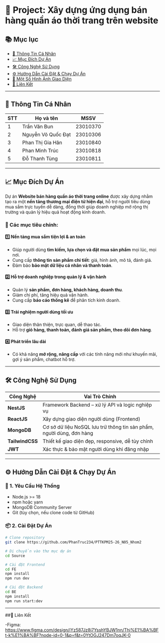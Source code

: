 # 🛒 Project: Xây dựng ứng dụng bán hàng quần áo thời trang trên website

## 📚 Mục lục

- [👤 Thông Tin Cá Nhân](#-thông-tin-cá-nhân)
- [📈 Mục Đích Dự Án](#-mục-đích-dự-án)
- [🛠️ Công Nghệ Sử Dụng](#️-công-nghệ-sử-dụng)
- [⚙️ Hướng Dẫn Cài Đặt & Chạy Dự Án](#️-hướng-dẫn-cài-đặt--chạy-dự-án)
- [📸 Một Số Hình Ảnh Giao Diện](#-một-số-hình-ảnh-giao-diện)
- [🔗 Liên Kết](#-liên-kết)

---

## 👤 Thông Tin Cá Nhân

| STT | Họ và tên          | MSSV      |
|-----|--------------------|-----------|
| 1   | Trần Văn Bun       | 23010370  |
| 2   | Nguyễn Võ Quốc Đạt | 23010306  |
| 3   | Phan Thị Gia Hân   | 23010840  |
| 4   | Phan Minh Trúc     | 23010818  |
| 5   | Đỗ Thanh Tùng      | 23010811  |

---

## 📈 Mục Đích Dự Án

Dự án **Website bán hàng quần áo thời trang online** được xây dựng nhằm tạo ra một **nền tảng thương mại điện tử hiện đại**, hỗ trợ người tiêu dùng mua sắm trực tuyến dễ dàng, đồng thời giúp doanh nghiệp mở rộng thị trường và quản lý hiệu quả hoạt động kinh doanh.

### 🎯 Các mục tiêu chính:

#### 1️⃣ Nền tảng mua sắm tiện lợi & an toàn  
- Giúp người dùng **tìm kiếm, lựa chọn và đặt mua sản phẩm** mọi lúc, mọi nơi.  
- Cung cấp **thông tin sản phẩm chi tiết**: giá, hình ảnh, mô tả, đánh giá.  
- Đảm bảo **bảo mật dữ liệu cá nhân và thanh toán**.  

#### 2️⃣ Hỗ trợ doanh nghiệp trong quản lý & vận hành  
- Quản lý **sản phẩm, đơn hàng, khách hàng, doanh thu**.  
- Giảm chi phí, tăng hiệu quả vận hành.  
- Cung cấp **báo cáo thống kê** để phân tích kinh doanh.  

#### 3️⃣ Trải nghiệm người dùng tối ưu  
- Giao diện thân thiện, trực quan, dễ thao tác.  
- Hỗ trợ **giỏ hàng, thanh toán, đánh giá sản phẩm, theo dõi đơn hàng**.  

#### 4️⃣ Phát triển lâu dài  
- Có khả năng **mở rộng, nâng cấp** với các tính năng mới như khuyến mãi, gợi ý sản phẩm, chatbot hỗ trợ.  

---

## 🛠️ Công Nghệ Sử Dụng

| Công Nghệ     | Vai Trò Chính                            |
|----------------|-------------------------------------------|
| **NestJS**     | Framework Backend – xử lý API và logic nghiệp vụ |
| **ReactJS**    | Xây dựng giao diện người dùng (Frontend) |
| **MongoDB**    | Cơ sở dữ liệu NoSQL lưu trữ thông tin sản phẩm, người dùng, đơn hàng |
| **TailwindCSS**| Thiết kế giao diện đẹp, responsive, dễ tùy chỉnh |
| **JWT**        | Xác thực & bảo mật người dùng khi đăng nhập |

---

## ⚙️ Hướng Dẫn Cài Đặt & Chạy Dự Án

### 🔧 1. Yêu Cầu Hệ Thống
- Node.js >= 18  
- npm hoặc yarn  
- MongoDB Community Server  
- Git (tùy chọn, nếu clone code từ GitHub)

### 📦 2. Cài Đặt Dự Án
```bash
# Clone repository
git clone https://github.com/PhanTruc234/PTTKPM25-26_N05_Nhom2

# Di chuyển vào thư mục dự án
cd Source

# Cài đặt Frontend
cd FE
npm install
npm run dev

# Cài đặt Backend
cd BE
npm install
npm run start:dev

````
---


##🔗 Liên Kết

-Figma: https://www.figma.com/design/iYz587Jz8j7YsshYBJW1nn/Thi%E1%BA%BFt-k%E1%BA%BF?node-id=0-1&p=f&t=0YtOGJ247Dm7oqJK-0



